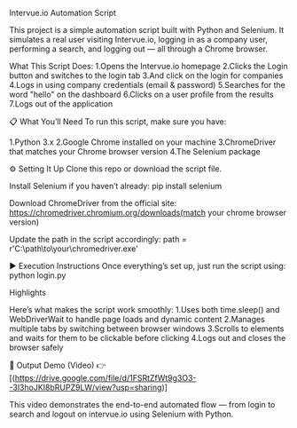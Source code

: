 Intervue.io Automation Script

This project is a simple automation script built with Python and Selenium. It simulates a real user visiting Intervue.io, logging in as a company user, performing a search, and logging out — all through a Chrome browser.

What This Script Does:
1.Opens the Intervue.io homepage
2.Clicks the Login button and switches to the login tab
3.And click on the login for companies
4.Logs in using company credentials (email & password)
5.Searches for the word "hello" on the dashboard
6.Clicks on a user profile from the results
7.Logs out of the application

📋 What You’ll Need
To run this script, make sure you have:

1.Python 3.x
2.Google Chrome installed on your machine
3.ChromeDriver that matches your Chrome browser version
4.The Selenium package

⚙️ Setting It Up
Clone this repo or download the script file.

Install Selenium if you haven’t already:
pip install selenium

Download ChromeDriver from the official site:
https://chromedriver.chromium.org/downloads(match your chrome browser version)

Update the path in the script accordingly:
path = r'C:\path\to\your\chromedriver.exe'

▶️ Execution Instructions
Once everything’s set up, just run the script using:
python login.py


Highlights

Here’s what makes the script work smoothly:
1.Uses both time.sleep() and WebDriverWait to handle page loads and dynamic content
2.Manages multiple tabs by switching between browser windows
3.Scrolls to elements and waits for them to be clickable before clicking
4.Logs out and closes the browser safely


📸 Output Demo (Video)
👉 [(https://drive.google.com/file/d/1FSRtZfWt9g3O3--3l3hoJKI8bRUPZ9LW/view?usp=sharing)]

This video demonstrates the end-to-end automated flow — from login to search and logout on intervue.io using Selenium with Python.





